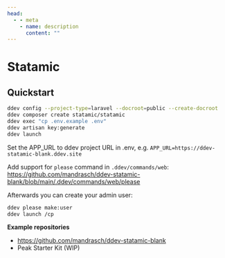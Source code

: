 ```yaml
---
head:
  - - meta
    - name: description
      content: ""
---
```


# Statamic

## Quickstart

```bash
ddev config --project-type=laravel --docroot=public --create-docroot
ddev composer create statamic/statamic
ddev exec "cp .env.example .env"
ddev artisan key:generate
ddev launch
```

Set the APP_URL to ddev project URL in .env, e.g. `APP_URL=https://ddev-statamic-blank.ddev.site`

Add support for `please` command in `.ddev/commands/web`:
https://github.com/mandrasch/ddev-statamic-blank/blob/main/.ddev/commands/web/please

Afterwards you can create your admin user:

```bash
ddev please make:user
ddev launch /cp
```

**Example repositories**

- https://github.com/mandrasch/ddev-statamic-blank
- Peak Starter Kit (WIP)

